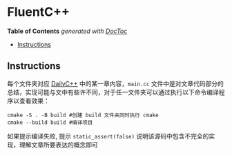# FluentC++

<!-- START doctoc generated TOC please keep comment here to allow auto update -->
<!-- DON'T EDIT THIS SECTION, INSTEAD RE-RUN doctoc TO UPDATE -->
**Table of Contents**  *generated with [DocToc](https://github.com/thlorenz/doctoc)*

- [Instructions](#instructions)

<!-- END doctoc generated TOC please keep comment here to allow auto update -->

## Instructions

每个文件夹对应 [DailyC++](https://www.fluentcpp.com/posts/) 中的某一章内容，`main.cc` 文件中是对文章代码部分的总结，实现可能与文中有些许不同，对于任一文件夹可以通过执行以下命令编译程序以查看效果：
```shell
cmake -S . -B build #创建 build 文件夹同时执行 cmake
cmake --build build #编译项目
```
如果提示编译失败, 提示 `static_assert(false)` 说明该源码中包含不完全的实现，理解文章所要表达的概念即可
